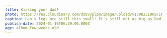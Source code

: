 ```yaml
---
title: Kicking your dad!
photo: https://res.cloudinary.com/dz8vyplpm/image/upload/v1708251008/IMG_8406_cbrxhf.jpg
caption: Leo's legs are still this small! It's still not as big as Dad's heart.
publish-date: 2024-01-16T06:39:00.000Z
age: album.few_weeks_old
---
```

